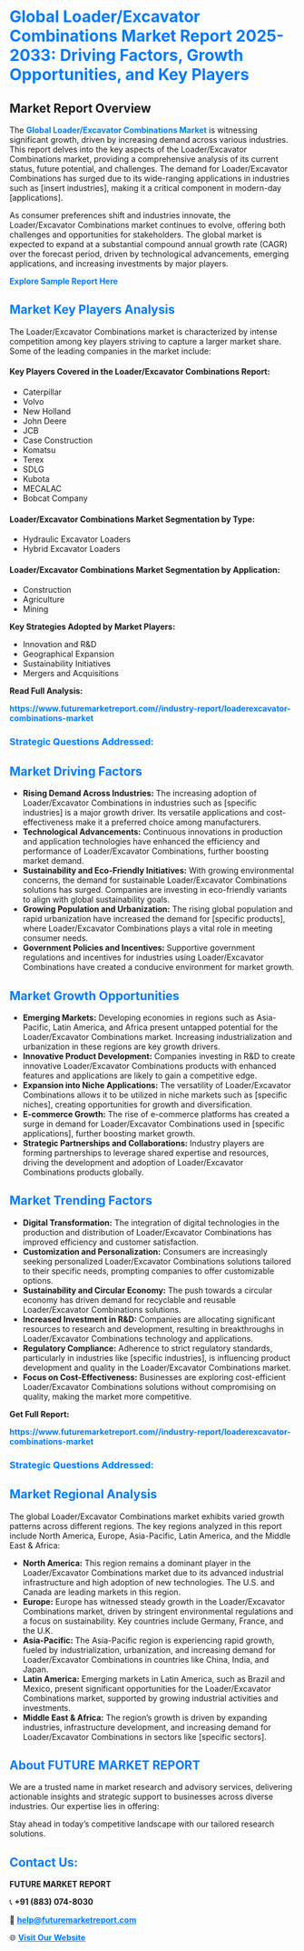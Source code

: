 <h1 style="color: #007BFF;">Global Loader/Excavator Combinations Market Report 2025-2033: Driving Factors, Growth Opportunities, and Key Players</h1>

<section id="overview">
<h2>Market Report Overview</h2>
<p>The <a href="https://www.futuremarketreport.com//industry-report/loaderexcavator-combinations-market" style="color: #007BFF; text-decoration: none;"><strong>Global Loader/Excavator Combinations Market</strong></a> is witnessing significant growth, driven by increasing demand across various industries. This report delves into the key aspects of the Loader/Excavator Combinations market, providing a comprehensive analysis of its current status, future potential, and challenges. The demand for Loader/Excavator Combinations has surged due to its wide-ranging applications in industries such as [insert industries], making it a critical component in modern-day [applications].</p>
<p>As consumer preferences shift and industries innovate, the Loader/Excavator Combinations market continues to evolve, offering both challenges and opportunities for stakeholders. The global market is expected to expand at a substantial compound annual growth rate (CAGR) over the forecast period, driven by technological advancements, emerging applications, and increasing investments by major players.</p>
</section>

<section id="overview">
<p><a href="https://www.futuremarketreport.com//request-sample/reportId=52171" style="color: #007BFF; text-decoration: none;"><strong>Explore Sample Report Here</strong></a></p>
</section>

<section id="key-players">
<h2 style="color: #007BFF;">Market Key Players Analysis</h2>
<p>The Loader/Excavator Combinations market is characterized by intense competition among key players striving to capture a larger market share. Some of the leading companies in the market include:</p>
<h4>Key Players Covered in the Loader/Excavator Combinations Report:</h4>
<ul><li>Caterpillar</li><li>Volvo</li><li>New Holland</li><li>John Deere</li><li>JCB</li><li>Case Construction</li><li>Komatsu</li><li>Terex</li><li>SDLG</li><li>Kubota</li><li>MECALAC</li><li>Bobcat Company</li></ul>
<h4>Loader/Excavator Combinations Market Segmentation by Type:</h4>
<ul><li>Hydraulic Excavator Loaders</li><li>Hybrid Excavator Loaders</li></ul>

<h4>Loader/Excavator Combinations Market Segmentation by Application:</h4>
<ul><li>Construction</li><li>Agriculture</li><li>Mining</li></ul>
<p><strong>Key Strategies Adopted by Market Players:</strong></p>
<ul>
<li>Innovation and R&D</li>
<li>Geographical Expansion</li>
<li>Sustainability Initiatives</li>
<li>Mergers and Acquisitions</li>
</ul>
</section>

<section>
<p><strong>Read Full Analysis: </strong></p><a href="https://www.futuremarketreport.com//industry-report/loaderexcavator-combinations-market" style="color: #007BFF; text-decoration: none;"><strong>https://www.futuremarketreport.com//industry-report/loaderexcavator-combinations-market</strong></a>
<h3 style="color: #007BFF;">Strategic Questions Addressed:</h3>
</section>

<section id="driving-factors">
<h2 style="color: #007BFF;">Market Driving Factors</h2>
<ul>
<li><strong>Rising Demand Across Industries:</strong> The increasing adoption of Loader/Excavator Combinations in industries such as [specific industries] is a major growth driver. Its versatile applications and cost-effectiveness make it a preferred choice among manufacturers.</li>
<li><strong>Technological Advancements:</strong> Continuous innovations in production and application technologies have enhanced the efficiency and performance of Loader/Excavator Combinations, further boosting market demand.</li>
<li><strong>Sustainability and Eco-Friendly Initiatives:</strong> With growing environmental concerns, the demand for sustainable Loader/Excavator Combinations solutions has surged. Companies are investing in eco-friendly variants to align with global sustainability goals.</li>
<li><strong>Growing Population and Urbanization:</strong> The rising global population and rapid urbanization have increased the demand for [specific products], where Loader/Excavator Combinations plays a vital role in meeting consumer needs.</li>
<li><strong>Government Policies and Incentives:</strong> Supportive government regulations and incentives for industries using Loader/Excavator Combinations have created a conducive environment for market growth.</li>
</ul>
</section>

<section id="growth-opportunities">
<h2 style="color: #007BFF;">Market Growth Opportunities</h2>
<ul>
<li><strong>Emerging Markets:</strong> Developing economies in regions such as Asia-Pacific, Latin America, and Africa present untapped potential for the Loader/Excavator Combinations market. Increasing industrialization and urbanization in these regions are key growth drivers.</li>
<li><strong>Innovative Product Development:</strong> Companies investing in R&D to create innovative Loader/Excavator Combinations products with enhanced features and applications are likely to gain a competitive edge.</li>
<li><strong>Expansion into Niche Applications:</strong> The versatility of Loader/Excavator Combinations allows it to be utilized in niche markets such as [specific niches], creating opportunities for growth and diversification.</li>
<li><strong>E-commerce Growth:</strong> The rise of e-commerce platforms has created a surge in demand for Loader/Excavator Combinations used in [specific applications], further boosting market growth.</li>
<li><strong>Strategic Partnerships and Collaborations:</strong> Industry players are forming partnerships to leverage shared expertise and resources, driving the development and adoption of Loader/Excavator Combinations products globally.</li>
</ul>
</section>

<section id="trending-factors">
<h2 style="color: #007BFF;">Market Trending Factors</h2>
<ul>
<li><strong>Digital Transformation:</strong> The integration of digital technologies in the production and distribution of Loader/Excavator Combinations has improved efficiency and customer satisfaction.</li>
<li><strong>Customization and Personalization:</strong> Consumers are increasingly seeking personalized Loader/Excavator Combinations solutions tailored to their specific needs, prompting companies to offer customizable options.</li>
<li><strong>Sustainability and Circular Economy:</strong> The push towards a circular economy has driven demand for recyclable and reusable Loader/Excavator Combinations solutions.</li>
<li><strong>Increased Investment in R&D:</strong> Companies are allocating significant resources to research and development, resulting in breakthroughs in Loader/Excavator Combinations technology and applications.</li>
<li><strong>Regulatory Compliance:</strong> Adherence to strict regulatory standards, particularly in industries like [specific industries], is influencing product development and quality in the Loader/Excavator Combinations market.</li>
<li><strong>Focus on Cost-Effectiveness:</strong> Businesses are exploring cost-efficient Loader/Excavator Combinations solutions without compromising on quality, making the market more competitive.</li>
</ul>
</section>

<section>
<p><strong>Get Full Report: </strong></p><a href="https://www.futuremarketreport.com//industry-report/loaderexcavator-combinations-market" style="color: #007BFF; text-decoration: none;"><strong>https://www.futuremarketreport.com//industry-report/loaderexcavator-combinations-market</strong></a>
<h3 style="color: #007BFF;">Strategic Questions Addressed:</h3>
</section>


<section id="regional-analysis">
<h2 style="color: #007BFF;">Market Regional Analysis</h2>
<p>The global Loader/Excavator Combinations market exhibits varied growth patterns across different regions. The key regions analyzed in this report include North America, Europe, Asia-Pacific, Latin America, and the Middle East & Africa:</p>
<ul>
<li><strong>North America:</strong> This region remains a dominant player in the Loader/Excavator Combinations market due to its advanced industrial infrastructure and high adoption of new technologies. The U.S. and Canada are leading markets in this region.</li>
<li><strong>Europe:</strong> Europe has witnessed steady growth in the Loader/Excavator Combinations market, driven by stringent environmental regulations and a focus on sustainability. Key countries include Germany, France, and the U.K.</li>
<li><strong>Asia-Pacific:</strong> The Asia-Pacific region is experiencing rapid growth, fueled by industrialization, urbanization, and increasing demand for Loader/Excavator Combinations in countries like China, India, and Japan.</li>
<li><strong>Latin America:</strong> Emerging markets in Latin America, such as Brazil and Mexico, present significant opportunities for the Loader/Excavator Combinations market, supported by growing industrial activities and investments.</li>
<li><strong>Middle East & Africa:</strong> The region’s growth is driven by expanding industries, infrastructure development, and increasing demand for Loader/Excavator Combinations in sectors like [specific sectors].</li>
</ul>
</section>

<footer>
<h2 style="color: #007BFF;">About FUTURE MARKET REPORT</h2>
<p>We are a trusted name in market research and advisory services, delivering actionable insights and strategic support to businesses across diverse industries. Our expertise lies in offering:</p>

<p>Stay ahead in today’s competitive landscape with our tailored research solutions.</p>

<h2 style="color: #007BFF;">Contact Us:</h2>
<p><strong>FUTURE MARKET REPORT</strong></p>
<p>📞 <strong>+91 (883) 074-8030</strong></p>
<p>📧 <strong><a href="mailto:help@futuremarketreport.com" style="color: #007BFF;">help@futuremarketreport.com</a></strong></p>
<p>🌐 <strong><a href="https://www.futuremarketreport.com/" style="color: #007BFF;">Visit Our Website</a></strong></p>
</footer>
